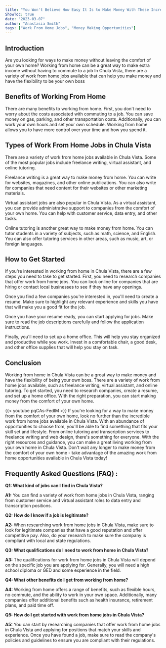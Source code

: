 ```yaml
---
title: "You Won't Believe How Easy It Is to Make Money With These Incredible Work From Home Jobs in Chula Vista!"
ShowToc: true 
date: "2023-03-07"
author: "Anastasia Smith" 
tags: ["Work From Home Jobs", "Money Making Opportunities"]
---
```

## Introduction 

Are you looking for ways to make money without leaving the comfort of your own home? Working from home can be a great way to make extra income without having to commute to a job In Chula Vista, there are a variety of work from home jobs available that can help you make money and have the flexibility to be your own boss 

## Benefits of Working From Home 

There are many benefits to working from home. First, you don't need to worry about the costs associated with commuting to a job. You can save money on gas, parking, and other transportation costs. Additionally, you can work your own hours and set your own schedule. Working from home allows you to have more control over your time and how you spend it. 

## Types of Work From Home Jobs in Chula Vista 

There are a variety of work from home jobs available in Chula Vista. Some of the most popular jobs include freelance writing, virtual assistant, and online tutoring. 

Freelance writing is a great way to make money from home. You can write for websites, magazines, and other online publications. You can also write for companies that need content for their websites or other marketing materials. 

Virtual assistant jobs are also popular in Chula Vista. As a virtual assistant, you can provide administrative support to companies from the comfort of your own home. You can help with customer service, data entry, and other tasks. 

Online tutoring is another great way to make money from home. You can tutor students in a variety of subjects, such as math, science, and English. You can also offer tutoring services in other areas, such as music, art, or foreign languages. 

## How to Get Started 

If you're interested in working from home in Chula Vista, there are a few steps you need to take to get started. First, you need to research companies that offer work from home jobs. You can look online for companies that are hiring or contact local businesses to see if they have any openings. 

Once you find a few companies you're interested in, you'll need to create a resume. Make sure to highlight any relevant experience and skills you have that will make you a good fit for the job. 

Once you have your resume ready, you can start applying for jobs. Make sure to read the job descriptions carefully and follow the application instructions. 

Finally, you'll need to set up a home office. This will help you stay organized and productive while you work. Invest in a comfortable chair, a good desk, and other office supplies that will help you stay on task. 

## Conclusion 

Working from home in Chula Vista can be a great way to make money and have the flexibility of being your own boss. There are a variety of work from home jobs available, such as freelance writing, virtual assistant, and online tutoring. To get started, you need to research companies, create a resume, and set up a home office. With the right preparation, you can start making money from the comfort of your own home.

{{< youtube pqCAs-FedIM >}} 
If you're looking for a way to make money from the comfort of your own home, look no further than the incredible work from home jobs available in Chula Vista. With an abundance of opportunities to choose from, you'll be able to find something that fits your skill set and lifestyle. From online tutoring and transcription services to freelance writing and web design, there's something for everyone. With the right resources and guidance, you can make a great living working from your own home in Chula Vista. Don't wait any longer to make money from the comfort of your own home - take advantage of the amazing work from home opportunities available in Chula Vista today!

## Frequently Asked Questions (FAQ) :
**Q1: What kind of jobs can I find in Chula Vista?**

**A1:** You can find a variety of work from home jobs in Chula Vista, ranging from customer service and virtual assistant roles to data entry and transcription positions. 

**Q2: How do I know if a job is legitimate?**

**A2:** When researching work from home jobs in Chula Vista, make sure to look for legitimate companies that have a good reputation and offer competitive pay. Also, do your research to make sure the company is compliant with local and state regulations.

**Q3: What qualifications do I need to work from home in Chula Vista?**

**A3:** The qualifications for work from home jobs in Chula Vista will depend on the specific job you are applying for. Generally, you will need a high school diploma or GED and some experience in the field. 

**Q4: What other benefits do I get from working from home?**

**A4:** Working from home offers a range of benefits, such as flexible hours, no commute, and the ability to work in your own space. Additionally, many companies offer additional benefits such as health insurance, retirement plans, and paid time off. 

**Q5: How do I get started with work from home jobs in Chula Vista?**

**A5:** You can start by researching companies that offer work from home jobs in Chula Vista and applying for positions that match your skills and experience. Once you have found a job, make sure to read the company's policies and guidelines to ensure you are compliant with their regulations.



